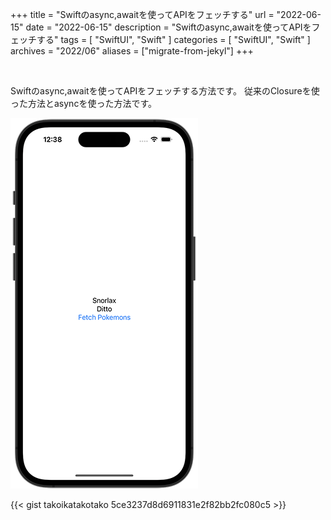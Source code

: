 +++
title =  "Swiftのasync,awaitを使ってAPIをフェッチする"
url = "2022-06-15"
date = "2022-06-15"
description = "Swiftのasync,awaitを使ってAPIをフェッチする"
tags = [
  "SwiftUI",
  "Swift"
]
categories = [
  "SwiftUI",
  "Swift"
]
archives = "2022/06"
aliases = ["migrate-from-jekyl"]
+++

<br>

Swiftのasync,awaitを使ってAPIをフェッチする方法です。
従来のClosureを使った方法とasyncを使った方法です。

![Image](1.png)

{{< gist takoikatakotako 5ce3237d8d6911831e2f82bb2fc080c5 >}}
